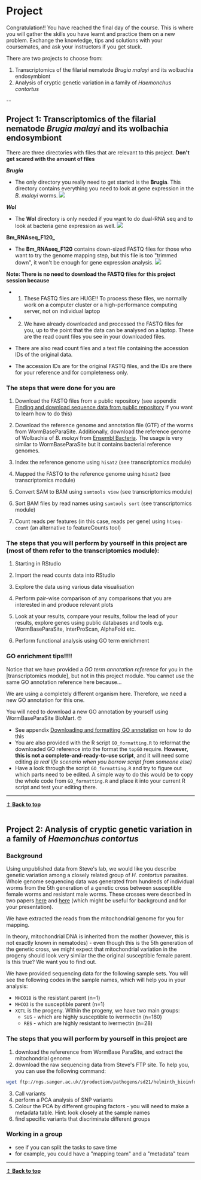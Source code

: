 # Project 

Congratulation!! You have reached the final day of the course. This is where you will gather the skills you have learnt and practice them on a new problem. Exchange the knowledge, tips and solutions with your coursemates, and ask your instructors if you get stuck.  


There are two projects to choose from:
1. Transcriptomics of the filarial nematode *Brugia malayi* and its wolbachia endosymbiont
2. Analysis of cryptic genetic variation in a family of *Haemonchus contortus*


--



## Project 1: Transcriptomics of the filarial nematode *Brugia malayi* and its wolbachia endosymbiont

There are three directories with files that are relevant to this project. **Don't get scared with the amount of files**

**_Brugia_**
- The only directory you really need to get started is the **Brugia**. This directory contains everything you need to look at gene expression in the _B. malayi_ worms. 
![](./figures/proj4files.png)

**_Wol_**
- The **Wol** directory is only needed if you want to do dual-RNA seq and to look at bacteria gene expression as well. 
![](./figures/proj4files2.png)

**Bm_RNAseq_F120_**
- The **Bm_RNAseq_F120** contains down-sized FASTQ files for those who want to try the genome mapping step, but this file is too "trimmed down", it won't be enough for gene expression analysis. 
![](./figures/proj4files3.png)

**Note: There is no need to download the FASTQ files for this project session because**
- 1)	These FASTQ files are HUGE!! To process these files, we normally work on a computer cluster or a high-performance computing server, not on individual laptop
- 2)	We have already downloaded and processed the FASTQ files for you, up to the point that the data can be analysed on a laptop. These are the read count files you see in your downloaded files. 

- There are also read count files and a text file containing the accession IDs of the original data.
- The accession IDs are for the original FASTQ files, and the IDs are there for your reference and for completeness only. 


### The steps that were done for you are
1)	Download the FASTQ files from a public repository (see appendix [Finding and download sequence data from public repository](https://wcscourses.github.io/HelminthBioinformatics_2023/manuals/other_information/Sequence_data_on_public_repo.html) if you want to learn how to do this)

2)	Download the reference genome and annotation file (GTF) of the worms from WormBaseParaSite. Additionally, download the reference genome of Wolbachia of _B. malayi_ from [Ensembl Bacteria](http://bacteria.ensembl.org/index.html). The usage is very similar to WormBaseParaSite but it contains bacterial reference genomes. 

3)	Index the reference genome using `hisat2` (see transcriptomics module)

4)	Mapped the FASTQ to the reference genome using `hisat2` (see transcriptomics module)

5)	Convert SAM to BAM using `samtools view` (see transcriptomics module)

6)	Sort BAM files by read names using `samtools sort` (see transcriptomics module)

7)	Count reads per features (in this case, reads per gene) using `htseq-count` (an alternative to featureCounts tool)


### The steps that you will perform by yourself in this project are (most of them refer to the transcriptomics module):
1)	Starting in RStudio

2)	Import the read counts data into RStudio

3)	Explore the data using various data visualisation

4)	Perform pair-wise comparison of any comparisons that you are interested in and produce relevant plots

5)	Look at your results, compare your results, follow the lead of your results, explore genes using public databases and tools e.g. WormBaseParaSite, InterProScan, AlphaFold etc. 

6)	Perform functional analysis using GO term enrichment

### GO enrichment tips!!!! 
Notice that we have provided a _GO term annotation reference_ for you in the [transcriptomics module], but not in this project module. You cannot use the same GO annotation reference here because...

We are using a completely different organism here. Therefore, we need a new GO annotation for this one. 

You will need to download a new GO annotation by yourself using WormBaseParaSite BioMart. 🤓

- See appendix [Downloading and formatting GO annotation](https://wcscourses.github.io/HelminthBioinformatics_2023/manuals/other_information/GO_ref_download_and_formatting.html) on how to do this
- You are also provided with the R script `GO_formatting.R` to reformat the downloaded GO reference into the format the `topGO` require. **However, this is not a complete-and-ready-to-use script**, and it will need some editing _(a real life scenario when you borrow script from someone else)_ 
- Have a look through the script `GO_formatting.R` and try to figure out which parts need to be edited. A simple way to do this would be to copy the whole code from `GO_formatting.R` and place it into your current R script and test your editing there. 




---

[↥ **Back to top**](#top)
<br>
<br>

## Project 2: Analysis of cryptic genetic variation in a family of *Haemonchus contortus*
### Background
Using unpublished data from Steve's lab, we would like you describe genetic variation among a closely related group of *H. contortus* parasites. Whole genome sequencing data was generated from hundreds of individual worms from the 5th generation of a genetic cross between susceptible female worms and resistant male worms. These crosses were described in two papers [here](https://doi.org/10.1093/gbe/evx269) and [here](https://doi.org/10.1016/j.celrep.2022.111522) (which might be useful for background and for your presentation).

We have extracted the reads from the mitochondrial genome for you for mapping. 

In theory, mitochondrial DNA is inherited from the mother (however, this is not exactly known in nematodes) - even though this is the 5th generation of the genetic cross, we might expect that mitochondrial variation in the progeny should look very similar the the original susceptible female parent. Is this true? We want you to find out.



We have provided sequencing data for the following sample sets. You will see the following codes in the sample names, which will help you in your analysis:
- ```MHCO18``` is the resistant parent (n=1)
- ```MHCO3``` is the susceptible parent (n=1)
- ```XQTL``` is the progeny. Within the progeny, we have two main groups:
    - ```SUS``` - which are highly susceptible to ivermectin (n=180)
    - ```RES``` - which are highly resistant to ivermectin (n=28)




### The steps that you will perform by yourself in this project are
1. download the refererence from WormBase ParaSite, and extract the mitochondrial genome
2. download the raw sequencing data from Steve's FTP site. To help you, you can use the following command:

```bash
wget ftp://ngs.sanger.ac.uk//production/pathogens/sd21/helminth_bioinformatics_2023_variation_project/*gz

```

3. Call variants
4. perform a PCA analysis of SNP variants
5. Colour the PCA by different grouping factors - you will need to make a metadata table. Hint: look closely at the sample names
6. find specific variants that discriminate different groups

### Working in a group
- see if you can split the tasks to save time
- for example, you could have a "mapping team" and a "metadata" team



---

[↥ **Back to top**](#top)
<br>
<br>